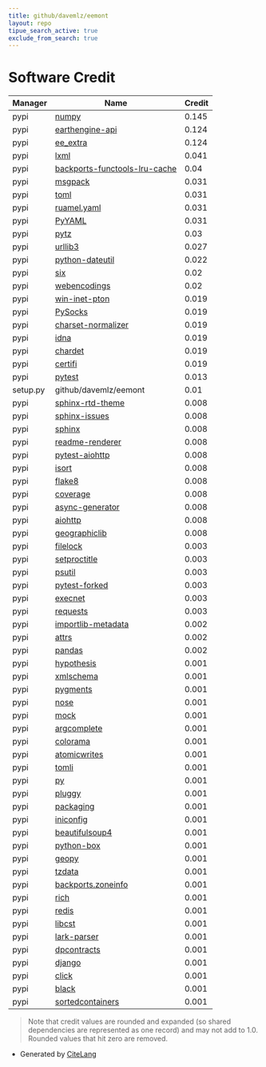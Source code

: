```yaml
---
title: github/davemlz/eemont
layout: repo
tipue_search_active: true
exclude_from_search: true
---
```

# Software Credit

|Manager|Name|Credit|
|-------|----|------|
|pypi|[numpy](https://www.numpy.org)|0.145|
|pypi|[earthengine-api](http://code.google.com/p/earthengine-api/)|0.124|
|pypi|[ee_extra](https://github.com/r-earthengine/ee_extra)|0.124|
|pypi|[lxml](https://lxml.de/)|0.041|
|pypi|[backports-functools-lru-cache](https://pypi.org/project/backports-functools-lru-cache)|0.04|
|pypi|[msgpack](https://msgpack.org/)|0.031|
|pypi|[toml](https://github.com/uiri/toml)|0.031|
|pypi|[ruamel.yaml](https://sourceforge.net/p/ruamel-yaml/code/ci/default/tree)|0.031|
|pypi|[PyYAML](https://pyyaml.org/)|0.031|
|pypi|[pytz](http://pythonhosted.org/pytz)|0.03|
|pypi|[urllib3](https://urllib3.readthedocs.io/)|0.027|
|pypi|[python-dateutil](https://github.com/dateutil/dateutil)|0.022|
|pypi|[six](https://pypi.org/project/six)|0.02|
|pypi|[webencodings](https://pypi.org/project/webencodings)|0.02|
|pypi|[win-inet-pton](https://pypi.org/project/win-inet-pton)|0.019|
|pypi|[PySocks](https://pypi.org/project/PySocks)|0.019|
|pypi|[charset-normalizer](https://pypi.org/project/charset-normalizer)|0.019|
|pypi|[idna](https://pypi.org/project/idna)|0.019|
|pypi|[chardet](https://pypi.org/project/chardet)|0.019|
|pypi|[certifi](https://pypi.org/project/certifi)|0.019|
|pypi|[pytest](https://docs.pytest.org/en/latest/)|0.013|
|setup.py|github/davemlz/eemont|0.01|
|pypi|[sphinx-rtd-theme](https://pypi.org/project/sphinx-rtd-theme)|0.008|
|pypi|[sphinx-issues](https://pypi.org/project/sphinx-issues)|0.008|
|pypi|[sphinx](https://pypi.org/project/sphinx)|0.008|
|pypi|[readme-renderer](https://pypi.org/project/readme-renderer)|0.008|
|pypi|[pytest-aiohttp](https://pypi.org/project/pytest-aiohttp)|0.008|
|pypi|[isort](https://pypi.org/project/isort)|0.008|
|pypi|[flake8](https://pypi.org/project/flake8)|0.008|
|pypi|[coverage](https://pypi.org/project/coverage)|0.008|
|pypi|[async-generator](https://pypi.org/project/async-generator)|0.008|
|pypi|[aiohttp](https://pypi.org/project/aiohttp)|0.008|
|pypi|[geographiclib](https://pypi.org/project/geographiclib)|0.008|
|pypi|[filelock](https://pypi.org/project/filelock)|0.003|
|pypi|[setproctitle](https://pypi.org/project/setproctitle)|0.003|
|pypi|[psutil](https://pypi.org/project/psutil)|0.003|
|pypi|[pytest-forked](https://pypi.org/project/pytest-forked)|0.003|
|pypi|[execnet](https://pypi.org/project/execnet)|0.003|
|pypi|[requests](https://requests.readthedocs.io)|0.003|
|pypi|[importlib-metadata](https://pypi.org/project/importlib-metadata)|0.002|
|pypi|[attrs](https://pypi.org/project/attrs)|0.002|
|pypi|[pandas](https://pandas.pydata.org)|0.002|
|pypi|[hypothesis](https://hypothesis.works)|0.001|
|pypi|[xmlschema](https://pypi.org/project/xmlschema)|0.001|
|pypi|[pygments](https://pypi.org/project/pygments)|0.001|
|pypi|[nose](https://pypi.org/project/nose)|0.001|
|pypi|[mock](https://pypi.org/project/mock)|0.001|
|pypi|[argcomplete](https://pypi.org/project/argcomplete)|0.001|
|pypi|[colorama](https://pypi.org/project/colorama)|0.001|
|pypi|[atomicwrites](https://pypi.org/project/atomicwrites)|0.001|
|pypi|[tomli](https://pypi.org/project/tomli)|0.001|
|pypi|[py](https://pypi.org/project/py)|0.001|
|pypi|[pluggy](https://pypi.org/project/pluggy)|0.001|
|pypi|[packaging](https://pypi.org/project/packaging)|0.001|
|pypi|[iniconfig](https://pypi.org/project/iniconfig)|0.001|
|pypi|[beautifulsoup4](http://www.crummy.com/software/BeautifulSoup/bs4/)|0.001|
|pypi|[python-box](https://github.com/cdgriffith/Box)|0.001|
|pypi|[geopy](https://github.com/geopy/geopy)|0.001|
|pypi|[tzdata](https://pypi.org/project/tzdata)|0.001|
|pypi|[backports.zoneinfo](https://pypi.org/project/backports.zoneinfo)|0.001|
|pypi|[rich](https://pypi.org/project/rich)|0.001|
|pypi|[redis](https://pypi.org/project/redis)|0.001|
|pypi|[libcst](https://pypi.org/project/libcst)|0.001|
|pypi|[lark-parser](https://pypi.org/project/lark-parser)|0.001|
|pypi|[dpcontracts](https://pypi.org/project/dpcontracts)|0.001|
|pypi|[django](https://pypi.org/project/django)|0.001|
|pypi|[click](https://pypi.org/project/click)|0.001|
|pypi|[black](https://pypi.org/project/black)|0.001|
|pypi|[sortedcontainers](https://pypi.org/project/sortedcontainers)|0.001|


> Note that credit values are rounded and expanded (so shared dependencies are represented as one record) and may not add to 1.0. Rounded values that hit zero are removed.


- Generated by [CiteLang](https://github.com/vsoch/citelang)
